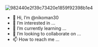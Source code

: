 ![982440e2f39c73420e1859f92398b1e4](https://user-images.githubusercontent.com/130797194/232148401-f184498a-6e08-4dd8-a222-ccddd4c572c4.jpg)
- 👋 Hi, I’m @nikoman30
- 👀 I’m interested in ...
- 🌱 I’m currently learning ...
- 💞️ I’m looking to collaborate on ...
- 📫 How to reach me ...

<!---
nikoman30/nikoman30 is a ✨ special ✨ repository because its `README.md` (this file) appears on your GitHub profile.
You can click the Preview link to take a look at your changes.
--->
